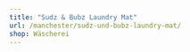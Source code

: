 ```yaml
---
title: "Sudz & Bubz Laundry Mat"
url: /manchester/sudz-und-bubz-laundry-mat/
shop: Wäscherei
---
```

